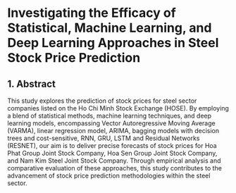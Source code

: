 # Investigating the Efficacy of Statistical, Machine Learning, and Deep Learning Approaches in Steel Stock Price Prediction

## 1. Abstract
This study explores the prediction of stock prices for steel sector companies listed on the Ho Chi Minh Stock Exchange (HOSE). By employing a blend of statistical methods, machine learning techniques, and deep learning models, encompassing Vector Autoregressive Moving Average (VARMA), linear regression model, ARIMA, bagging models with decision trees and cost-sensitive, RNN, GRU, LSTM and Residual Networks (RESNET), our aim is to deliver precise forecasts of stock prices for Hoa Phat Group Joint Stock Company, Hoa Sen Group Joint Stock Company, and Nam Kim Steel Joint Stock Company. Through empirical analysis and comparative evaluation of these approaches, this study contributes to the advancement of stock price prediction methodologies within the steel sector.
